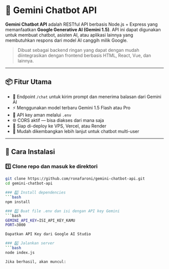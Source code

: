 # 🤖 Gemini Chatbot API

**Gemini Chatbot API** adalah RESTful API berbasis Node.js + Express yang memanfaatkan **Google Generative AI (Gemini 1.5)**. API ini dapat digunakan untuk membuat chatbot, asisten AI, atau aplikasi lainnya yang membutuhkan respons dari model AI canggih milik Google.

> Dibuat sebagai backend ringan yang dapat dengan mudah diintegrasikan dengan frontend berbasis HTML, React, Vue, dan lainnya.

---

## 📦 Fitur Utama

- 🔌 Endpoint `/chat` untuk kirim prompt dan menerima balasan dari Gemini AI
- ⚡ Menggunakan model terbaru Gemini 1.5 Flash atau Pro
- 🔐 API key aman melalui `.env`
- 🌐 CORS aktif — bisa diakses dari mana saja
- 📡 Siap di-deploy ke VPS, Vercel, atau Render
- 🧰 Mudah dikembangkan lebih lanjut untuk chatbot multi-user

---

## 🚀 Cara Instalasi

### 1️⃣ Clone repo dan masuk ke direktori

```bash
git clone https://github.com/ronafaroni/gemini-chatbot-api.git
cd gemini-chatbot-api

### 2️⃣ Install dependencies
```bash
npm install

### 3️⃣ Buat file .env dan isi dengan API key Gemini
```bash
GEMINI_API_KEY=ISI_API_KEY_KAMU
PORT=3000

Dapatkan API Key dari Google AI Studio

### 4️⃣ Jalankan server
```bash
node index.js

Jika berhasil, akan muncul:


